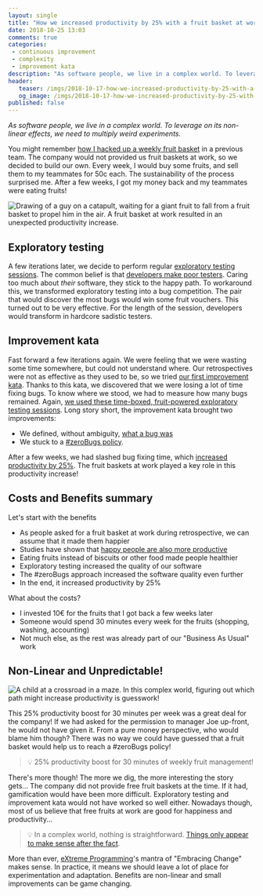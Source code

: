 ```yaml
---
layout: single
title: "How we increased productivity by 25% with a fruit basket at work"
date: 2018-10-25 13:03
comments: true
categories:
 - continuous improvement
 - complexity
 - improvement kata
description: "As software people, we live in a complex world. To leverage on its non-linear effects, we need to multiply weird experiments. Here is the story of how our hacked-up fruit basket at work brought healthier food, exploratory testing, a #zeroBugs policy and eventually increased productivity by 25%."
header:
   teaser: /imgs/2018-10-17-how-we-increased-productivity-by-25-with-a-fruit-basket-at-work/fruit-catapult-teaser.jpeg
   og_image: /imgs/2018-10-17-how-we-increased-productivity-by-25-with-a-fruit-basket-at-work/fruit-catapult-og.jpeg
published: false
---
```

_As software people, we live in a complex world. To leverage on its non-linear effects, we need to multiply weird experiments._

You might remember [how I hacked up a weekly fruit basket](/how-to-setup-a-weekly-fruit-basket-in-no-time/) in a previous team. The company would not provided us fruit baskets at work, so we decided to build our own. Every week, I would buy some fruits, and sell them to my teammates for 50c each. The sustainability of the process surprised me. After a few weeks, I got my money back and my teammates were eating fruits!

![Drawing of a guy on a catapult, waiting for a giant fruit to fall from a fruit basket to propel him in the air. A fruit basket at work resulted in an unexpected productivity increase.]({{site.url}}/imgs/2018-10-17-how-we-increased-productivity-by-25-with-a-fruit-basket-at-work/fruit-catapult.jpeg)

## Exploratory testing

A few iterations later, we decide to perform regular [exploratory testing sessions](/how-we-started-exploratory-testing/). The common belief is that [developers make poor testers](https://qablog.practitest.com/why-cant-developers-be-good-testers/). Caring too much about _their_ software, they stick to the happy path. To workaround this, we transformed exploratory testing into a bug competition. The pair that would discover the most bugs would win some fruit vouchers. This turned out to be very effective. For the length of the session, developers would transform in hardcore sadistic testers.

## Improvement kata

Fast forward a few iterations again. We were feeling that we were wasting some time somewhere, but could not understand where. Our retrospectives were not as effective as they used to be, so we tried [our first improvement kata](/how-we-used-the-improvement-kata-to-gain-25-percent-of-productivity-part-1/). Thanks to this kata, we discovered that we were losing a lot of time fixing bugs. To know where we stood, we had to measure how many bugs remained. Again, [we used these time-boxed, fruit-powered exploratory testing sessions](/how-we-used-the-improvement-kata-to-gain-25-percent-of-productivity-part-3/). Long story short, the improvement kata brought two improvements:

*   We defined, without ambiguity, [what a bug was](/how-we-used-the-improvement-kata-to-gain-25-percent-of-productivity-part-4/)
*   We stuck to a [#zeroBugs policy](/why-and-how-to-start-a-number-zerobugs-policy-part-1/).

After a few weeks, we had slashed bug fixing time, which [increased productivity by 25%](/how-we-used-the-improvement-kata-to-gain-25-percent-of-productivity-part-5/). The fruit baskets at work played a key role in this productivity increase!

## Costs and Benefits summary

Let's start with the benefits

*   As people asked for a fruit basket at work during retrospective, we can assume that it made them happier
*   Studies have shown that [happy people are also more productive](https://warwick.ac.uk/newsandevents/pressreleases/new_study_shows/)
*   Eating fruits instead of biscuits or other food made people healthier
*   Exploratory testing increased the quality of our software
*   The #zeroBugs approach increased the software quality even further
*   In the end, it increased productivity by 25%

What about the costs?

*   I invested 10€ for the fruits that I got back a few weeks later
*   Someone would spend 30 minutes every week for the fruits (shopping, washing, accounting)
*   Not much else, as the rest was already part of our "Business As Usual" work

## Non-Linear and Unpredictable!

![A child at a crossroad in a maze. In this complex world, figuring out which path might increase productivity is guesswork!]({{site.url}}/imgs/2018-10-17-how-we-increased-productivity-by-25-with-a-fruit-basket-at-work/child-maze.jpg)

This 25% productivity boost for 30 minutes per week was a great deal for the company! If we had asked for the permission to manager Joe up-front, he would not have given it. From a pure money perspective, who would blame him though? There was no way we could have guessed that a fruit basket would help us to reach a #zeroBugs policy!

> 💡 25% productivity boost for 30 minutes of weekly fruit management!

There's more though! The more we dig, the more interesting the story gets... The company did not provide free fruit baskets at the time. If it had, gamification would have been more difficult. Exploratory testing and improvement kata would not have worked so well either. Nowadays though, most of us believe that free fruits at work are good for happiness and productivity...

> 💡 In a complex world, nothing is straightforward. [Things only appear to make sense after the fact](https://www.frontrowagile.com/blog/posts/82-navigating-complexity-aka-cynefin-for-dummies).

More than ever, [eXtreme Programming](https://en.wikipedia.org/wiki/Extreme_programming)'s mantra of "Embracing Change" makes sense. In practice, it means we should leave a lot of place for experimentation and adaptation. Benefits are non-linear and small improvements can be game changing.
